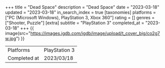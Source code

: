 +++
title = "Dead Space"
description = "Dead Space"
date = "2023-03-18"
updated = "2023-03-18"
in_search_index = true
[taxonomies]
platforms = ["PC (Microsoft Windows), PlayStation 3, Xbox 360"]
rating = []
genres = ["Shooter, Puzzle"]
[extra]
subtitle = "PlayStation 3"
completed_at = "2023-03-18"
+++
{{ image(src="https://images.igdb.com/igdb/image/upload/t_cover_big/co2g7w.jpg") }}

|              |            |
| ------------ | ---------- |
| Platforms    | PlayStation 3 |
| Completed at | 2023/03/18 |

